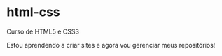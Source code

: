 # html-css

Curso de HTML5 e CSS3

Estou aprendendo a criar sites e agora vou gerenciar meus repositórios!
